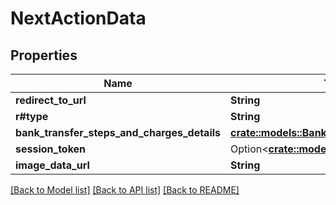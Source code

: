 # NextActionData

## Properties

Name | Type | Description | Notes
------------ | ------------- | ------------- | -------------
**redirect_to_url** | **String** |  | 
**r#type** | **String** |  | 
**bank_transfer_steps_and_charges_details** | [**crate::models::BankTransferNextStepsData**](BankTransferNextStepsData.md) |  | 
**session_token** | Option<[**crate::models::SessionToken**](SessionToken.md)> |  | [optional]
**image_data_url** | **String** |  | 

[[Back to Model list]](../README.md#documentation-for-models) [[Back to API list]](../README.md#documentation-for-api-endpoints) [[Back to README]](../README.md)


